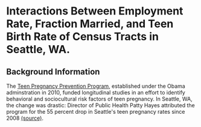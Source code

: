 # Interactions Between Employment Rate, Fraction Married, and Teen Birth Rate of Census Tracts in Seattle, WA. 
## Background Information
The [Teen Pregnancy Prevention Program](https://opa.hhs.gov/grant-programs/teen-pregnancy-prevention-program-tpp/about-tpp), established under the Obama adminstration in 2010, funded longitudinal studies in an effort to identify behavioral and sociocultural risk factors of teen pregnancy. In Seattle, WA, the change was drastic: Director of Public Health Patty Hayes attributed the program for the 55 percent drop in Seattle's teen pregnancy rates since 2008 [(source)](https://www.bloomberg.com/news/articles/2017-08-15/cities-fight-cuts-to-teen-pregnancy-prevention-program).
